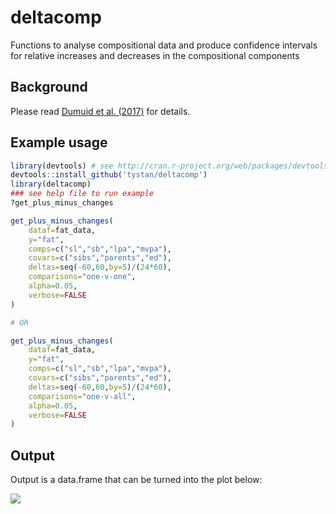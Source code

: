 # deltacomp
Functions to analyse compositional data and produce confidence intervals for relative increases and decreases in the compositional components

## Background
Please read [Dumuid et al. (2017)](https://doi.org/10.1177/0962280217710835) for details.

## Example usage

```R
library(devtools) # see http://cran.r-project.org/web/packages/devtools/README.html
devtools::install_github('tystan/deltacomp')
library(deltacomp)
### see help file to run example
?get_plus_minus_changes

get_plus_minus_changes(
    dataf=fat_data,
    y="fat",
    comps=c("sl","sb","lpa","mvpa"),
    covars=c("sibs","parents","ed"),
    deltas=seq(-60,60,by=5)/(24*60),
    comparisons="one-v-one",
    alpha=0.05,
    verbose=FALSE
)

# OR

get_plus_minus_changes(
    dataf=fat_data,
    y="fat",
    comps=c("sl","sb","lpa","mvpa"),
    covars=c("sibs","parents","ed"),
    deltas=seq(-60,60,by=5)/(24*60),
    comparisons="one-v-all",
    alpha=0.05,
    verbose=FALSE
)

```


## Output

Output is a data.frame that can be turned into the plot below:

![](https://github.com/tystan/deltacomp/blob/master/delta_comps.png)
